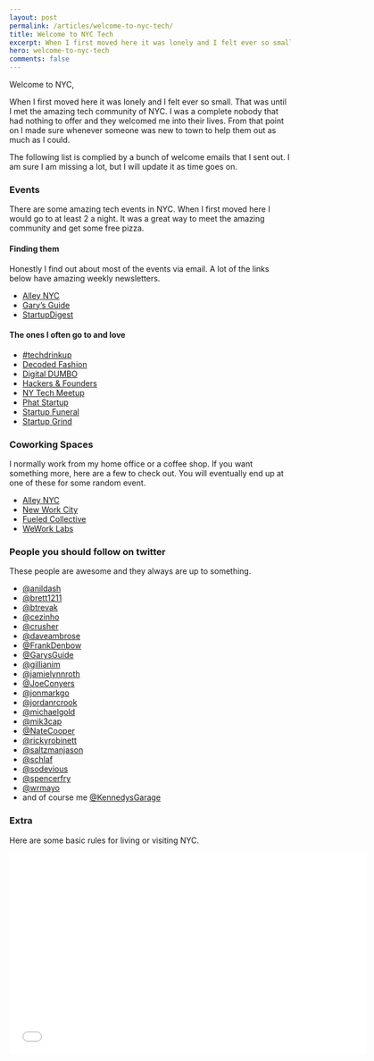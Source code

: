```yaml
---
layout: post
permalink: /articles/welcome-to-nyc-tech/
title: Welcome to NYC Tech
excerpt: When I first moved here it was lonely and I felt ever so small. That was until I met the amazing tech community of NYC.
hero: welcome-to-nyc-tech
comments: false
---
```


<p>Welcome to NYC,</p>
<p>When I first moved here it was lonely and I felt ever so small. That was until I met the amazing tech community of NYC. I was a complete nobody that had nothing to offer and they welcomed me into their lives. From that point on I made sure whenever someone was new to town to help them out as much as I could.</p>
<p>The following list is complied by a bunch of welcome emails that I sent out. I am sure I am missing a lot, but I will update it as time goes on.</p>

<h3>Events</h3>
<p>There are some amazing tech events in NYC. When I first moved here I would go to at least 2 a night. It was a great way to meet the amazing community and get some free pizza.</p>

<h4>Finding them</h4>
<p>Honestly I find out about most of the events via email. A lot of the links below have amazing weekly newsletters.</p>

<ul>
<li><a href="https://alleynyc.wufoo.com/forms/w157bjal1m5ndkx/#public">Alley NYC</a></li>
<li><a href="http://www.garysguide.org/events">Gary’s Guide</a></li>
<li><a href="https://www.startupdigest.com/digests/new-york-city">StartupDigest</a></li>
</ul>

<h4>The ones I often go to and love</h4>
<ul>
<li><a href="http://www.meetup.com/techdrinkup/">#techdrinkup</a></li>
<li><a href="http://www.meetup.com/DecodedFashion/">Decoded Fashion</a></li>
<li><a href="http://www.digitaldumbo.com/">Digital DUMBO</a></li>
<li><a href="https://twitter.com/hackersfounders">Hackers &amp; Founders</a></li>
<li><a href="http://www.meetup.com/ny-tech/">NY Tech Meetup</a></li>
<li><a href="http://www.thephatstartup.com/">Phat Startup</a></li>
<li><a href="http://startupfuneral.co/">Startup Funeral</a></li>
<li><a href="http://startupgrind.com/new-york/">Startup Grind</a></li>
</ul>

<h3>Coworking Spaces</h3>
<p>I normally work from my home office or a coffee shop. If you want something more, here are a few to check out. You will eventually end up at one of these for some random event.</p>
<ul>
<li><a href="http://www.alleynyc.com/">Alley NYC</a></li>
<li><a href="http://nwc.co/">New Work City</a></li>
<li><a href="Fueled Collective">Fueled Collective</a></li>
<li><a href="http://www.wework.com/">WeWork Labs</a></li>
</ul>

<h3>People you should follow on twitter</h3>
<p>These people are awesome and they always are up to something.</p>

<ul>
  <li><a href="https://twitter.com/anildash">@anildash</a></li>
  <li><a href="https://twitter.com/brett1211">@brett1211</a></li>
  <li><a href="https://twitter.com/btrevak">@btrevak</a></li>
  <li><a href="https://twitter.com/cezinho">@cezinho</a></li>
  <li><a href="https://twitter.com/crusher">@crusher</a></li>
  <li><a href="https://twitter.com/daveambrose">@daveambrose</a></li>
  <li><a href="https://twitter.com/FrankDenbow">@FrankDenbow</a></li>
  <li><a href="https://twitter.com/GarysGuide">@GarysGuide</a></li>
  <li><a href="https://twitter.com/gillianim">@gillianim</a></li>
  <li><a href="https://twitter.com/jamielynnroth">@jamielynnroth</a></li>
  <li><a href="https://twitter.com/JoeConyers">@JoeConyers</a></li>
  <li><a href="https://twitter.com/jonmarkgo">@jonmarkgo</a></li>
  <li><a href="https://twitter.com/jordanrcrook">@jordanrcrook</a></li>
  <li><a href="https://twitter.com/michaelgold">@michaelgold</a></li>
  <li><a href="https://twitter.com/mik3cap">@mik3cap</a></li>
  <li><a href="https://twitter.com/NateCooper">@NateCooper</a></li>
  <li><a href="https://twitter.com/rickyrobinett">@rickyrobinett</a></li>
  <li><a href="https://twitter.com/saltzmanjason">@saltzmanjason</a></li>
  <li><a href="https://twitter.com/schlaf">@schlaf</a></li>
  <li><a href="https://twitter.com/sodevious">@sodevious</a></li>
  <li><a href="https://twitter.com/spencerfry">@spencerfry</a></li>
  <li><a href="https://twitter.com/wrmayo">@wrmayo</a></li>
  <li>and of course me <a href="https://twitter.com/KennedysGarage">@KennedysGarage</a></li>
</ul>

<h3>Extra</h3>
<p>Here are some basic rules for living or visiting NYC.</p>

<iframe width="640" height="360" src="//www.youtube.com/embed/8LmPBPWHJu4" frameborder="0" allowfullscreen="allowfullscreen">&nbsp;</iframe>
